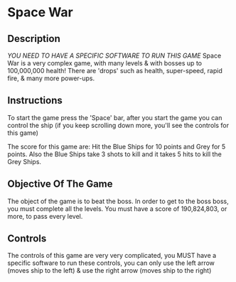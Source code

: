 # Space War

## Description

 *YOU NEED TO HAVE A SPECIFIC SOFTWARE TO RUN THIS GAME* 
Space War is a very complex game, with many levels & with bosses up to 100,000,000 health! There are 'drops' such as health, super-speed, rapid fire, & many more power-ups. 

## Instructions

To start the game press the 'Space' bar, after you start the game you can control the ship (if you keep scrolling down more, you'll see the controls for this game)

The score for this game are: Hit the Blue Ships for 10 points and Grey for 5 points. Also the Blue Ships take 3 shots to kill and it takes 5 hits to kill the Grey Ships.

## Objective Of The Game

The object of the game is to beat the boss. In order to get to the boss boss, you must complete all the levels. You must have a score of 190,824,803, or more, to pass every level.

## Controls

The controls of this game are very very complicated, you MUST have a specific software to run these controls, you can only use the left arrow (moves ship to the left) & use the right arrow (moves ship to the right)

